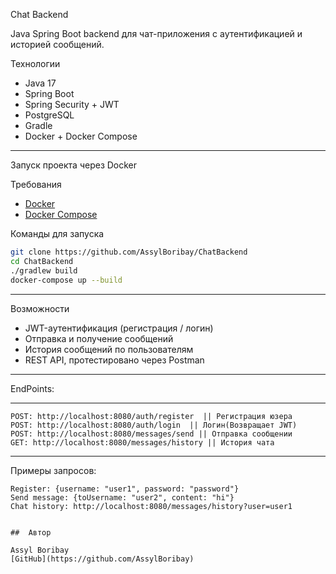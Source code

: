 Chat Backend

Java Spring Boot backend для чат-приложения с аутентификацией и историей сообщений.

Технологии

- Java 17
- Spring Boot
- Spring Security + JWT
- PostgreSQL
- Gradle
- Docker + Docker Compose

---

Запуск проекта через Docker

Требования

- [Docker](https://www.docker.com/)
- [Docker Compose](https://docs.docker.com/compose/)

Команды для запуска

```bash
git clone https://github.com/AssylBoribay/ChatBackend
cd ChatBackend
./gradlew build
docker-compose up --build
```


---

Возможности

-  JWT-аутентификация (регистрация / логин)
-  Отправка и получение сообщений
-  История сообщений по пользователям
-  REST API, протестировано через Postman

---

EndPoints:

---
```
POST: http://localhost:8080/auth/register  || Регистрация юзера
POST: http://localhost:8080/auth/login  || Логин(Возвращает JWT)
POST: http://localhost:8080/messages/send || Отправка сообщении
GET: http://localhost:8080/messages/history || История чата
```
---
Примеры запросов:
````
Register: {username: "user1", password: "password"}
Send message: {toUsername: "user2", content: "hi"}
Chat history: http://localhost:8080/messages/history?user=user1


##  Автор

Assyl Boribay
[GitHub](https://github.com/AssylBoribay)